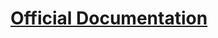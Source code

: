 # [Official Documentation]([https://tailwindcss.com/](https://tailwindcss.com/docs/installation/using-vite))
